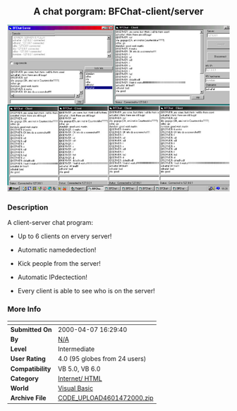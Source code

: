 ﻿<div align="center">

## A chat porgram: BFChat\-client/server

<img src="PIC2000471052426684.jpg">
</div>

### Description

A client-server chat program:

- Up to 6 clients on ervery server!

- Automatic namededection!

- Kick people from the server!

- Automatic IPdectection!

- Every client is able to see who is on the server!
 
### More Info
 


<span>             |<span>
---                |---
**Submitted On**   |2000-04-07 16:29:40
**By**             |[N/A](https://github.com/Planet-Source-Code/PSCIndex/blob/master/ByAuthor/empty.md)
**Level**          |Intermediate
**User Rating**    |4.0 (95 globes from 24 users)
**Compatibility**  |VB 5\.0, VB 6\.0
**Category**       |[Internet/ HTML](https://github.com/Planet-Source-Code/PSCIndex/blob/master/ByCategory/internet-html__1-34.md)
**World**          |[Visual Basic](https://github.com/Planet-Source-Code/PSCIndex/blob/master/ByWorld/visual-basic.md)
**Archive File**   |[CODE\_UPLOAD4601472000\.zip](https://github.com/Planet-Source-Code/a-chat-porgram-bfchat-client-server__1-7090/archive/master.zip)









